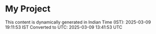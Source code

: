 # My Project

This content is dynamically generated in Indian Time (IST): 2025-03-09 19:11:53 IST
Converted to UTC: 2025-03-09 13:41:53 UTC
